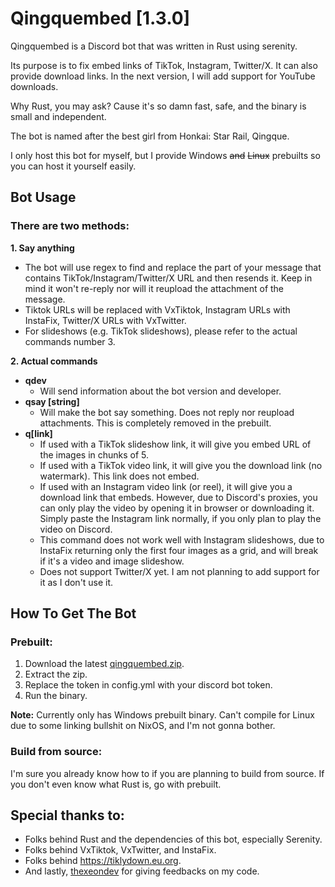 # Qingquembed [1.3.0]
Qingquembed is a Discord bot that was written in Rust using serenity.

Its purpose is to fix embed links of TikTok, Instagram, Twitter/X. It can also provide download links. In the next version, I will add support for YouTube downloads.

Why Rust, you may ask? Cause it's so damn fast, safe, and the binary is small and independent.

The bot is named after the best girl from Honkai: Star Rail, Qingque.

I only host this bot for myself, but I provide Windows ~~and~~ ~~Linux~~ prebuilts so you can host it yourself easily.

## Bot Usage
### There are two methods:

**1. Say anything**
  - The bot will use regex to find and replace the part of your message that contains TikTok/Instagram/Twitter/X URL and then resends it. Keep in mind it won't re-reply nor will it reupload the attachment of the message.
  - Tiktok URLs will be replaced with VxTiktok, Instagram URLs with InstaFix, Twitter/X URLs with VxTwitter.
  - For slideshows (e.g. TikTok slideshows), please refer to the actual commands number 3.

**2. Actual commands**
  - **qdev**
    - Will send information about the bot version and developer.
  - **qsay [string]**
    - Will make the bot say something. Does not reply nor reupload attachments. This is completely removed in the prebuilt.
  - **q[link]**
    - If used with a TikTok slideshow link, it will give you embed URL of the images in chunks of 5.
    - If used with a TikTok video link, it will give you the download link (no watermark). This link does not embed.
    - If used with an Instagram video link (or reel), it will give you a download link that embeds. However, due to Discord's proxies, you can only play the video by opening it in browser or downloading it. Simply paste the Instagram link normally, if you only plan to play the video on Discord.
    - This command does not work well with Instagram slideshows, due to InstaFix returning only the first four images as a grid, and will break if it's a video and image slideshow.
    - Does not support Twitter/X yet. I am not planning to add support for it as I don't use it. 

## How To Get The Bot
### Prebuilt:
1. Download the latest [qingquembed.zip](https://github.com/yuvlian/qingquembed/releases).
2. Extract the zip.
3. Replace the token in config.yml with your discord bot token.
4. Run the binary. 

**Note:** Currently only has Windows prebuilt binary. Can't compile for Linux due to some linking bullshit on NixOS, and I'm not gonna bother.

### Build from source:
I'm sure you already know how to if you are planning to build from source. If you don't even know what Rust is, go with prebuilt.

## Special thanks to:
- Folks behind Rust and the dependencies of this bot, especially Serenity.
- Folks behind VxTiktok, VxTwitter, and InstaFix.
- Folks behind https://tiklydown.eu.org.
- And lastly, [thexeondev](https://github.com/thexeondev) for giving feedbacks on my code.